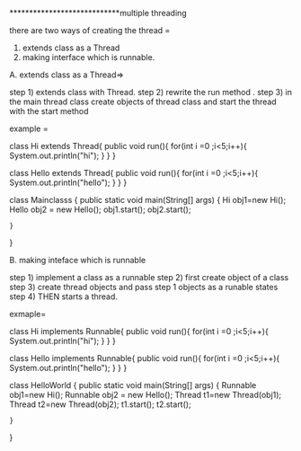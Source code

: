 ****************************multiple threading 

there are two ways of creating the thread = 
1. extends class as a  Thread
2. making interface which is runnable. 

A. extends class as a  Thread=>

step 1) extends class with Thread.
step 2) rewrite the run method .
step 3) in the main thread class create objects of thread class and start the thread with the start method 


example =


class Hi extends Thread{
    public void run(){
        for(int i =0 ;i<5;i++){
            System.out.println("hi");
        }
    }
}

class Hello extends Thread{
    public void run(){
        for(int i =0 ;i<5;i++){
            System.out.println("hello");
        }
    }
}



 class Mainclasss {
    public static void main(String[] args) {
        Hi obj1=new Hi();
        Hello obj2 = new Hello();
        obj1.start();
        obj2.start();
        
    }
}



B. making inteface which is runnable 

step 1) implement a class as a runnable 
step 2) first create object of a class 
step 3) create thread objects and pass step 1 objects as a runable states
step 4) THEN starts a thread.


exmaple=

class Hi implements Runnable{
    public void run(){
        for(int i =0 ;i<5;i++){
            System.out.println("hi");
        }
    }
}

class Hello implements Runnable{
    public void run(){
        for(int i =0 ;i<5;i++){
            System.out.println("hello");
        }
    }
}


class HelloWorld {
    public static void main(String[] args) {
        Runnable obj1=new Hi();
        Runnable obj2 = new Hello();
        Thread t1=new Thread(obj1);
        Thread t2=new Thread(obj2);
        t1.start();
        t2.start();
        
    }
}


